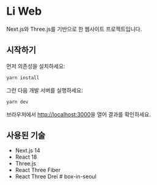 # Li Web

Next.js와 Three.js를 기반으로 한 웹사이트 프로젝트입니다.

## 시작하기

먼저 의존성을 설치하세요:

```bash
yarn install
```

그런 다음 개발 서버를 실행하세요:

```bash
yarn dev
```

브라우저에서 [http://localhost:3000](http://localhost:3000)을 열어 결과를 확인하세요.

## 사용된 기술

- Next.js 14
- React 18
- Three.js
- React Three Fiber
- React Three Drei #   b o x - i n - s e o u l  
 